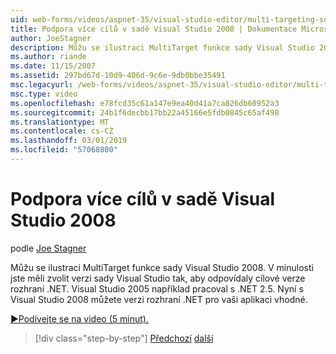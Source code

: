 ```yaml
---
uid: web-forms/videos/aspnet-35/visual-studio-editor/multi-targeting-support-in-visual-studio-2008
title: Podpora více cílů v sadě Visual Studio 2008 | Dokumentace Microsoftu
author: JoeStagner
description: Můžu se ilustraci MultiTarget funkce sady Visual Studio 2008. V minulosti jste měli zvolit verzi sady Visual Studio tak, aby odpovídaly cílové versi .NET...
ms.author: riande
ms.date: 11/15/2007
ms.assetid: 297bd67d-10d9-406d-9c6e-9db0bbe35491
msc.legacyurl: /web-forms/videos/aspnet-35/visual-studio-editor/multi-targeting-support-in-visual-studio-2008
msc.type: video
ms.openlocfilehash: e78fcd35c61a147e9ea40d41a7ca826db60952a3
ms.sourcegitcommit: 24b1f6decbb17bb22a45166e5fdb0845c65af498
ms.translationtype: MT
ms.contentlocale: cs-CZ
ms.lasthandoff: 03/01/2019
ms.locfileid: "57068800"
---
```

<a name="multi-targeting-support-in-visual-studio-2008"></a>Podpora více cílů v sadě Visual Studio 2008
====================
podle [Joe Stagner](https://github.com/JoeStagner)

Můžu se ilustraci MultiTarget funkce sady Visual Studio 2008. V minulosti jste měli zvolit verzi sady Visual Studio tak, aby odpovídaly cílové verze rozhraní .NET. Visual Studio 2005 například pracoval s .NET 2.5. Nyní s Visual Studio 2008 můžete verzi rozhraní .NET pro vaši aplikaci vhodné.

[&#9654;Podívejte se na video (5 minut).](https://channel9.msdn.com/Blogs/ASP-NET-Site-Videos/multi-targeting-support-in-visual-studio-2008)

> [!div class="step-by-step"]
> [Předchozí](javascript-debugging-in-visual-studio-2008.md)
> [další](intellisense-for-jscript-and-aspnet-ajax.md)
